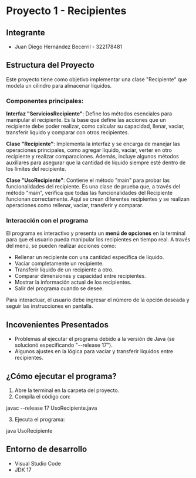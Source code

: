 # Proyecto 1 - Recipientes

## Integrante
- Juan Diego Hernández Becerril - 322178481

## Estructura del Proyecto

Este proyecto tiene como objetivo implementar una clase "Recipiente" que modela un cilindro para almacenar líquidos.

### Componentes principales:

**Interfaz "ServiciosRecipiente"**: Define los métodos esenciales para manipular el recipiente. Es la base que define las acciones que un recipiente debe poder realizar, como calcular su capacidad, llenar, vaciar, transferir líquido y comparar con otros recipientes.

**Clase "Recipiente"**: Implementa la interfaz y se encarga de manejar las operaciones principales, como agregar líquido, vaciar, verter en otro recipiente y realizar comparaciones. Además, incluye algunos métodos auxiliares para asegurar que la cantidad de líquido siempre esté dentro de los límites del recipiente.

**Clase "UsoRecipiente"**: Contiene el método "main" para probar las funcionalidades del recipiente. Es una clase de prueba que, a través del método "main", verifica que todas las funcionalidades del Recipiente funcionan correctamente. Aquí se crean diferentes recipientes y se realizan operaciones como rellenar, vaciar, transferir y comparar.

### Interacción con el programa

El programa es interactivo y presenta un **menú de opciones** en la terminal para que el usuario pueda manipular los recipientes en tiempo real. A través del menú, se pueden realizar acciones como:
- Rellenar un recipiente con una cantidad específica de líquido.
- Vaciar completamente un recipiente.
- Transferir líquido de un recipiente a otro.
- Comparar dimensiones y capacidad entre recipientes.
- Mostrar la información actual de los recipientes.
- Salir del programa cuando se desee.

Para interactuar, el usuario debe ingresar el número de la opción deseada y seguir las instrucciones en pantalla.

## Incovenientes Presentados

- Problemas al ejecutar el programa debido a la versión de Java (se solucionó especificando "--release 17").
- Algunos ajustes en la lógica para vaciar y transferir líquidos entre recipientes.

## ¿Cómo ejecutar el programa?

1. Abre la terminal en la carpeta del proyecto.
2. Compila el código con:

javac --release 17 UsoRecipiente.java

3. Ejecuta el programa:

java UsoRecipiente

## Entorno de desarrollo
- Visual Studio Code
- JDK 17
